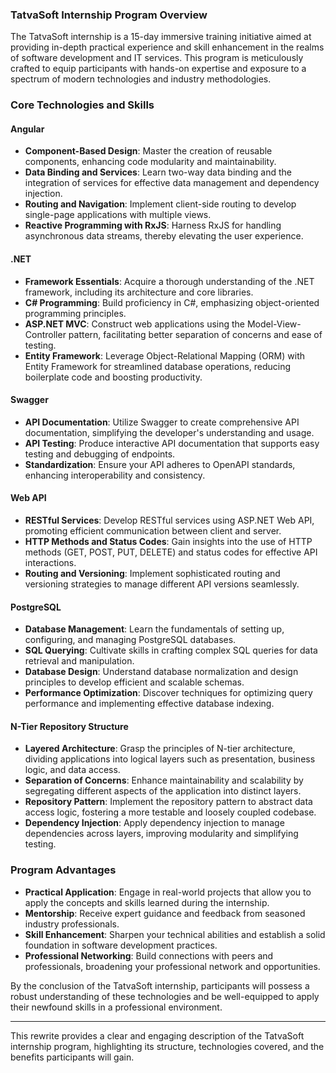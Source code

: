 ### TatvaSoft Internship Program Overview

The TatvaSoft internship is a 15-day immersive training initiative aimed at providing in-depth practical experience and skill enhancement in the realms of software development and IT services. This program is meticulously crafted to equip participants with hands-on expertise and exposure to a spectrum of modern technologies and industry methodologies.

### Core Technologies and Skills

#### Angular

- **Component-Based Design**: Master the creation of reusable components, enhancing code modularity and maintainability.
- **Data Binding and Services**: Learn two-way data binding and the integration of services for effective data management and dependency injection.
- **Routing and Navigation**: Implement client-side routing to develop single-page applications with multiple views.
- **Reactive Programming with RxJS**: Harness RxJS for handling asynchronous data streams, thereby elevating the user experience.

#### .NET

- **Framework Essentials**: Acquire a thorough understanding of the .NET framework, including its architecture and core libraries.
- **C# Programming**: Build proficiency in C#, emphasizing object-oriented programming principles.
- **ASP.NET MVC**: Construct web applications using the Model-View-Controller pattern, facilitating better separation of concerns and ease of testing.
- **Entity Framework**: Leverage Object-Relational Mapping (ORM) with Entity Framework for streamlined database operations, reducing boilerplate code and boosting productivity.

#### Swagger

- **API Documentation**: Utilize Swagger to create comprehensive API documentation, simplifying the developer's understanding and usage.
- **API Testing**: Produce interactive API documentation that supports easy testing and debugging of endpoints.
- **Standardization**: Ensure your API adheres to OpenAPI standards, enhancing interoperability and consistency.

#### Web API

- **RESTful Services**: Develop RESTful services using ASP.NET Web API, promoting efficient communication between client and server.
- **HTTP Methods and Status Codes**: Gain insights into the use of HTTP methods (GET, POST, PUT, DELETE) and status codes for effective API interactions.
- **Routing and Versioning**: Implement sophisticated routing and versioning strategies to manage different API versions seamlessly.

#### PostgreSQL

- **Database Management**: Learn the fundamentals of setting up, configuring, and managing PostgreSQL databases.
- **SQL Querying**: Cultivate skills in crafting complex SQL queries for data retrieval and manipulation.
- **Database Design**: Understand database normalization and design principles to develop efficient and scalable schemas.
- **Performance Optimization**: Discover techniques for optimizing query performance and implementing effective database indexing.

#### N-Tier Repository Structure

- **Layered Architecture**: Grasp the principles of N-tier architecture, dividing applications into logical layers such as presentation, business logic, and data access.
- **Separation of Concerns**: Enhance maintainability and scalability by segregating different aspects of the application into distinct layers.
- **Repository Pattern**: Implement the repository pattern to abstract data access logic, fostering a more testable and loosely coupled codebase.
- **Dependency Injection**: Apply dependency injection to manage dependencies across layers, improving modularity and simplifying testing.

### Program Advantages

- **Practical Application**: Engage in real-world projects that allow you to apply the concepts and skills learned during the internship.
- **Mentorship**: Receive expert guidance and feedback from seasoned industry professionals.
- **Skill Enhancement**: Sharpen your technical abilities and establish a solid foundation in software development practices.
- **Professional Networking**: Build connections with peers and professionals, broadening your professional network and opportunities.

By the conclusion of the TatvaSoft internship, participants will possess a robust understanding of these technologies and be well-equipped to apply their newfound skills in a professional environment.

---

This rewrite provides a clear and engaging description of the TatvaSoft internship program, highlighting its structure, technologies covered, and the benefits participants will gain.
